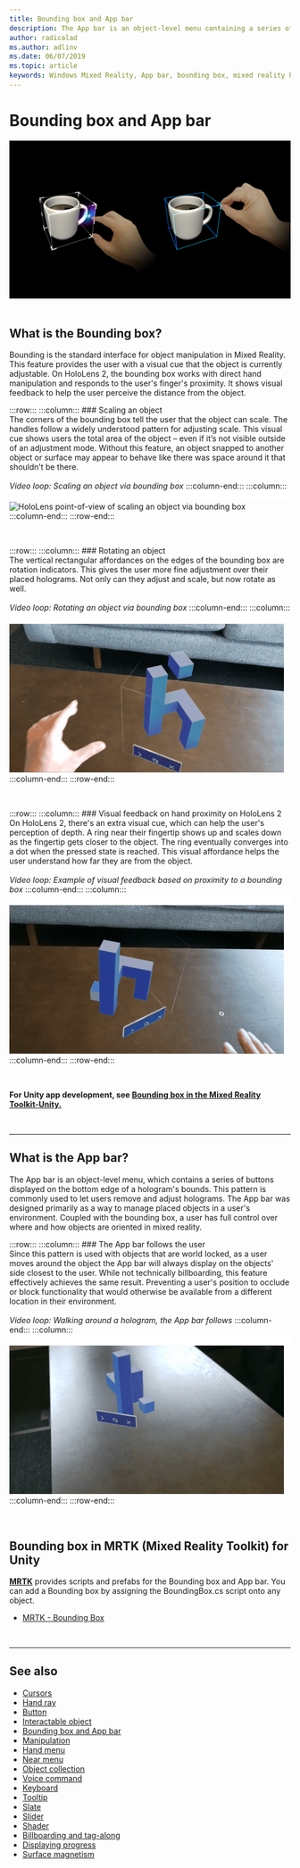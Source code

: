 ```yaml
---
title: Bounding box and App bar
description: The App bar is an object-level menu containing a series of buttons that displays on the bottom edge of a hologram's bounds.
author: radicalad
ms.author: adlinv
ms.date: 06/07/2019
ms.topic: article
keywords: Windows Mixed Reality, App bar, bounding box, mixed reality headset, windows mixed reality headset, virtual reality headset, HoloLens, MRTK, Mixed Reality Toolkit
---
```


# Bounding box and App bar
![Bounding is the standard interface for object manipulation in Mixed Reality.](images/UX_Hero_BoundingBox.jpg)<br>
<br>

## What is the Bounding box?

Bounding is the standard interface for object manipulation in Mixed Reality. This feature provides the user with a visual cue that the object is currently adjustable. On HoloLens 2, the bounding box works with direct hand manipulation and responds to the user's finger's proximity. It shows visual feedback to help the user perceive the distance from the object.

:::row:::
    :::column:::
        ### Scaling an object<br>
        The corners of the bounding box tell the user that the object can scale. The handles follow a widely understood pattern for adjusting scale. This visual cue shows users the total area of the object – even if it’s not visible outside of an adjustment mode. Without this feature, an object snapped to another object or surface may appear to behave like there was space around it that shouldn’t be there.<br>
        <br>
        *Video loop: Scaling an object via bounding box*
    :::column-end:::
        :::column:::
        ![space](images/spacer-20x582.png)<br>
       ![HoloLens point-of-view of scaling an object via bounding box](images/HoloLens2_BoundingBox.gif)<br>
    :::column-end:::
:::row-end:::

<br>

:::row:::
    :::column:::
        ### Rotating an object<br>
        The vertical rectangular affordances on the edges of the bounding box are rotation indicators. This gives the user more fine adjustment over their placed holograms. Not only can they adjust and scale, but now rotate as well.<br>
        <br>
        *Video loop: Rotating an object via bounding box*
    :::column-end:::
        :::column:::
        ![space](images/spacer-20x582.png)<br>
       ![HoloLens point-of-view of rotating an object via bounding box](images/HoloLens2_BoundingBox_Rotate.gif)<br>
    :::column-end:::
:::row-end:::

<br>

:::row:::
    :::column:::
        ### Visual feedback on hand proximity on HoloLens 2<br>
        On HoloLens 2, there's an extra visual cue, which can help the user's perception of depth. A ring near their fingertip shows up and scales down as the fingertip gets closer to the object. The ring eventually converges into a dot when the pressed state is reached. This visual affordance helps the user understand how far they are from the object.<br>
        <br>
        *Video loop: Example of visual feedback based on proximity to a bounding box*
    :::column-end:::
        :::column:::
        ![space](images/spacer-20x582.png)<br>
       ![Visual feedback on hand proximity](images/HoloLens2_Proximity.gif)<br>
    :::column-end:::
:::row-end:::

<br>

**For Unity app development, see [Bounding box in the Mixed Reality Toolkit-Unity.](https://microsoft.github.io/MixedRealityToolkit-Unity/Documentation/README_BoundingBox.html)**

<br>

---

## What is the App bar?

The App bar is an object-level menu, which contains a series of buttons displayed on the bottom edge of a hologram's bounds. This pattern is commonly used to let users remove and adjust holograms. The App bar was designed primarily as a way to manage placed objects in a user's environment. Coupled with the bounding box, a user has full control over where and how objects are oriented in mixed reality.

:::row:::
    :::column:::
        ### The App bar follows the user<br>
        Since this pattern is used with objects that are world locked, as a user moves around the object the App bar will always display on the objects' side closest to the user. While not technically billboarding, this feature effectively achieves the same result. Preventing a user's position to occlude or block functionality that would otherwise be available from a different location in their environment. <br>
        <br>
        *Video loop: Walking around a hologram, the App bar follows*
    :::column-end:::
        :::column:::
        ![space](images/spacer-20x582.png)<br>
       ![Walking around a hologram. The App bar follows.](images/HoloLens2_AppBarFollowing.gif)<br>
    :::column-end:::
:::row-end:::

<br>


## Bounding box in MRTK (Mixed Reality Toolkit) for Unity
**[MRTK](https://github.com/Microsoft/MixedRealityToolkit-Unity)** provides scripts and prefabs for the Bounding box and App bar. You can add a Bounding box by assigning the BoundingBox.cs script onto any object.

* [MRTK - Bounding Box](https://docs.microsoft.com/windows/mixed-reality/mrtk-unity/features/ux-building-blocks/bounding-box)


<br>

---


## See also

* [Cursors](cursors.md)
* [Hand ray](point-and-commit.md)
* [Button](button.md)
* [Interactable object](interactable-object.md)
* [Bounding box and App bar](app-bar-and-bounding-box.md)
* [Manipulation](direct-manipulation.md)
* [Hand menu](hand-menu.md)
* [Near menu](near-menu.md)
* [Object collection](object-collection.md)
* [Voice command](voice-input.md)
* [Keyboard](keyboard.md)
* [Tooltip](tooltip.md)
* [Slate](slate.md)
* [Slider](slider.md)
* [Shader](shader.md)
* [Billboarding and tag-along](billboarding-and-tag-along.md)
* [Displaying progress](progress.md)
* [Surface magnetism](surface-magnetism.md)
